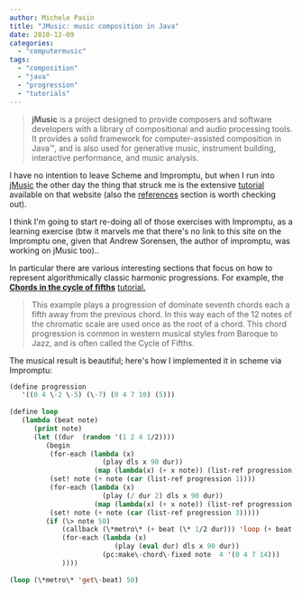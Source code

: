 ```yaml
---
author: Michele Pasin
title: "JMusic: music composition in Java"
date: 2010-12-09
categories: 
  - "computermusic"
tags: 
  - "composition"
  - "java"
  - "progression"
  - "tutorials"
---
```


> **jMusic** is a project designed to provide composers and software developers with a library of compositional and audio processing tools. It provides a solid framework for computer-assisted composition in Java™, and is also used for generative music, instrument building, interactive performance, and music analysis.

I have no intention to leave Scheme and Impromptu, but when I run into [jMusic](http://jmusic.ci.qut.edu.au/) the other day the thing that struck me is the extensive [tutorial](http://jmusic.ci.qut.edu.au/jmtutorial/t1.html) available on that website (also the [references](http://jmusic.ci.qut.edu.au/ReferencesLinks.html) section is worth checking out).

I think I'm going to start re-doing all of those exercises with Impromptu, as a learning exercise (btw it marvels me that there's no link to this site on the Impromptu one, given that Andrew Sorensen, the author of impromptu, was working on jMusic too)..

In particular there are various interesting sections that focus on how to represent algorithmically classic harmonic progressions. For example, the **[Chords in the cycle of fifths](http://jmusic.ci.qut.edu.au/jmtutorial/Chords.html)** [tutorial.](http://jmusic.ci.qut.edu.au/jmtutorial/Chords.html)

> This example plays a progression of dominate seventh chords each a fifth away from the previous chord. In this way each of the 12 notes of the chromatic scale are used once as the root of a chord. This chord progression is common in western musical styles from Baroque to Jazz, and is often called the Cycle of Fifths.

The musical result is beautiful; here's how I implemented it in scheme via Impromptu:

```lisp
(define progression  
   '((0 4 \-2 \-5) (\-7) (0 4 7 10) (5)))  
  
(define loop  
   (lambda (beat note)   
      (print note)  
      (let ((dur  (random '(1 2 4 1/2))))  
         (begin   
          (for-each (lambda (x)  
                       (play dls x 90 dur))  
                     (map (lambda(x) (+ x note)) (list-ref progression 0)))   
          (set! note (+ note (car (list-ref progression 1))))  
          (for-each (lambda (x)  
                       (play (/ dur 2) dls x 90 dur))  
                     (map (lambda(x) (+ x note)) (list-ref progression 2)))   
          (set! note (+ note (car (list-ref progression 3)))))                  
         (if (\> note 50)  
             (callback (\*metro\* (+ beat (\* 1/2 dur))) 'loop (+ beat dur) note)  
             (for-each (lambda (x)  
                          (play (eval dur) dls x 90 dur))  
                       (pc:make\-chord\-fixed note  4 '(0 4 7 14)))  
             ))))  
  
(loop (\*metro\* 'get\-beat) 50)
```
